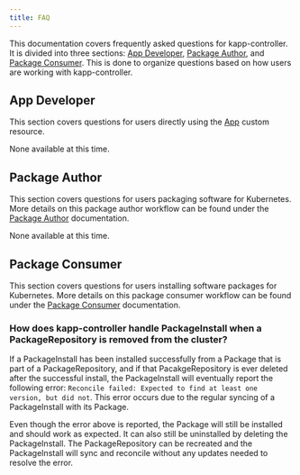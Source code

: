 ```yaml
---
title: FAQ
---
```


This documentation covers frequently asked questions for kapp-controller. It is
divided into three sections: [App Developer](#app-developer), [Package
Author](#package-author), and [Package Consumer](#package-consumer).  This is
done to organize questions based on how users are working with kapp-controller.

## App Developer

This section covers questions for users directly using the [App](app-spec.md)
custom resource.

None available at this time.

## Package Author

This section covers questions for users packaging software for Kubernetes. More
details on this package author workflow can be found under the [Package
Author](package-authoring.md) documentation.

None available at this time.

## Package Consumer

This section covers questions for users installing software packages for
Kubernetes. More details on this package consumer workflow can be found under
the [Package Consumer](package-consumption.md) documentation.

### How does kapp-controller handle PackageInstall when a PackageRepository is removed from the cluster?

If a PackageInstall has been installed successfully from a Package that is part
of a PackageRepository, and if that PacakgeRepository is ever deleted after the
successful install, the PackageInstall will eventually report the following
error: `Reconcile failed: Expected to find at least one version, but did not`.
This error occurs due to the regular syncing of a PackageInstall  with its
Package.

Even though the error above is reported, the Package will still be installed and
should work as expected. It can also still be uninstalled by deleting the
PackageInstall. The PackageRepository can be recreated and the PackageInstall
will sync and reconcile without any updates needed to resolve the error.
